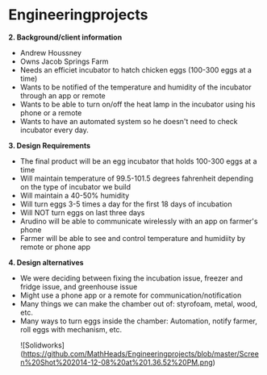 Engineeringprojects
===================
<b>2. Background/client information</b>
 
<ul>

 <li>Andrew Houssney</li>
 <li>Owns Jacob Springs Farm</li>
 <li>Needs an efficiet incubator to hatch chicken eggs (100-300 eggs at a time)</li>
 <li>Wants to be notified of the temperature and humidity of the incubator through an app or remote</li>
 <li>Wants to be able to turn on/off the heat lamp in the incubator using his phone or a remote</li>
 <li>Wants to have an automated system so he doesn't need to check incubator every day.</li>
 
 </ul>

<b>3. Design Requirements</b>

<ul>
 
 <li>The final product will be an egg incubator that holds 100-300 eggs at a time</li>
 <li>Will maintain temperature of 99.5-101.5 degrees fahrenheit depending on the type of incubator we build</li>
 <li>Will maintain a 40-50% humidity </li>
 <li>Will turn eggs 3-5 times a day for the first 18 days of incubation</li>
 <li>Will NOT turn eggs on last three days</li>
 <li>Arudino will be able to communicate wirelessly with an app on farmer's phone</li>
 <li>Farmer will be able to see and control temperature and humidiity by remote or phone app</li>
 
</ul>

<b>4. Design alternatives</b>
 
<ul>

 <li>We were deciding between fixing the incubation issue, freezer and fridge issue, and greenhouse issue</li>
 <li>Might use a phone app or a remote for communication/notification</li>
 <li>Many things we can make the chamber out of: styrofoam, metal, wood, etc.</li>
 <li>Many ways to turn eggs inside the chamber: Automation, notify farmer, roll eggs with mechanism, etc.</li>

![Solidworks] (https://github.com/MathHeads/Engineeringprojects/blob/master/Screen%20Shot%202014-12-08%20at%201.36.52%20PM.png)

</ul>
